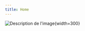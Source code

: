 ```yaml
---
title: Home
---
```

[//]: # (Comment)

![Description de l'image](/cecil-card.png "Titre de l'image"){width=300}

<!--
# Start comment block.
Welcome to your new website built with [Cecil](https://cecil.app) 🎉

- Documentation: <https://cecil.app/documentation/>
- Discussions: <https://github.com/Cecilapp/Cecil/discussions>
- Report an issue: <https://github.com/Cecilapp/Cecil/issues>
# End comment block.
-->

